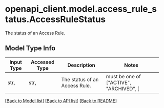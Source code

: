 # openapi_client.model.access_rule_status.AccessRuleStatus

The status of an Access Rule.

## Model Type Info
Input Type | Accessed Type | Description | Notes
------------ | ------------- | ------------- | -------------
str,  | str,  | The status of an Access Rule. | must be one of ["ACTIVE", "ARCHIVED", ] 

[[Back to Model list]](../../README.md#documentation-for-models) [[Back to API list]](../../README.md#documentation-for-api-endpoints) [[Back to README]](../../README.md)

